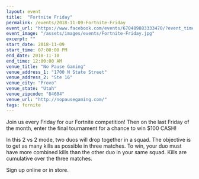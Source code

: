 ```yaml
---
layout: event
title:  "Fortnite Friday"
permalink: /events/2018-11-09-Fortnite-Friday
event_url: "https://www.facebook.com/events/670489883333470/?event_time_id=670489930000132"
event_image: "/assets/images/events/Fortnite-Friday.jpg"
excerpt: ""
start_date: 2018-11-09
start_time: 07:00:00 PM
end_date: 2018-11-10
end_time: 12:00:00 AM
venue_title: "No Pause Gaming"
venue_address_1: "1700 N State Street"
venue_address_2: "Ste 16"
venue_city: "Provo"
venue_state: "Utah"
venue_zipcode: "84604"
venue_url: "http://nopausegaming.com/"
tags: fornite
---
```


Join us every Friday for our Fortnite competition! Then on the last Friday of the month, enter the final tournament for a chance to win $100 CASH! 

In this 2 vs 2 mode, two duos will drop together in a squad. The objective is to get as many kills as possible in three matches. To win, your duo must have more combined kills than the other duo in your same squad. Kills are cumulative over the three matches. 

Sign up online or in store.